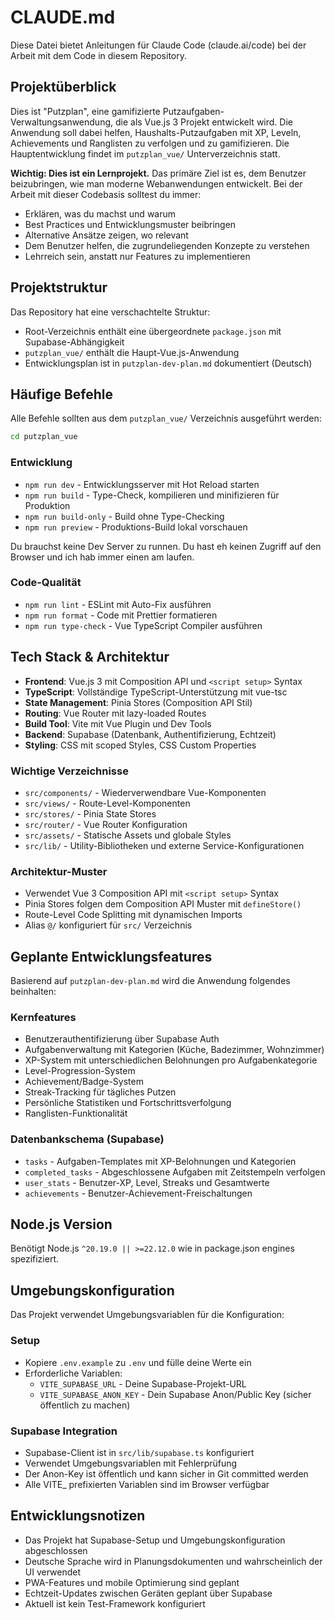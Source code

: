 # CLAUDE.md

Diese Datei bietet Anleitungen für Claude Code (claude.ai/code) bei der Arbeit mit dem Code in diesem Repository.

## Projektüberblick

Dies ist "Putzplan", eine gamifizierte Putzaufgaben-Verwaltungsanwendung, die als Vue.js 3 Projekt entwickelt wird. Die Anwendung soll dabei helfen, Haushalts-Putzaufgaben mit XP, Leveln, Achievements und Ranglisten zu verfolgen und zu gamifizieren. Die Hauptentwicklung findet im `putzplan_vue/` Unterverzeichnis statt.

**Wichtig: Dies ist ein Lernprojekt.** Das primäre Ziel ist es, dem Benutzer beizubringen, wie man moderne Webanwendungen entwickelt. Bei der Arbeit mit dieser Codebasis solltest du immer:
- Erklären, was du machst und warum
- Best Practices und Entwicklungsmuster beibringen
- Alternative Ansätze zeigen, wo relevant
- Dem Benutzer helfen, die zugrundeliegenden Konzepte zu verstehen
- Lehrreich sein, anstatt nur Features zu implementieren

## Projektstruktur

Das Repository hat eine verschachtelte Struktur:
- Root-Verzeichnis enthält eine übergeordnete `package.json` mit Supabase-Abhängigkeit
- `putzplan_vue/` enthält die Haupt-Vue.js-Anwendung
- Entwicklungsplan ist in `putzplan-dev-plan.md` dokumentiert (Deutsch)

## Häufige Befehle

Alle Befehle sollten aus dem `putzplan_vue/` Verzeichnis ausgeführt werden:

```bash
cd putzplan_vue
```

### Entwicklung
- `npm run dev` - Entwicklungsserver mit Hot Reload starten
- `npm run build` - Type-Check, kompilieren und minifizieren für Produktion  
- `npm run build-only` - Build ohne Type-Checking
- `npm run preview` - Produktions-Build lokal vorschauen

Du brauchst keine Dev Server zu runnen. Du hast eh keinen Zugriff auf den Browser und ich hab immer einen am laufen. 

### Code-Qualität
- `npm run lint` - ESLint mit Auto-Fix ausführen
- `npm run format` - Code mit Prettier formatieren
- `npm run type-check` - Vue TypeScript Compiler ausführen

## Tech Stack & Architektur

- **Frontend**: Vue.js 3 mit Composition API und `<script setup>` Syntax
- **TypeScript**: Vollständige TypeScript-Unterstützung mit vue-tsc
- **State Management**: Pinia Stores (Composition API Stil)
- **Routing**: Vue Router mit lazy-loaded Routes
- **Build Tool**: Vite mit Vue Plugin und Dev Tools
- **Backend**: Supabase (Datenbank, Authentifizierung, Echtzeit)
- **Styling**: CSS mit scoped Styles, CSS Custom Properties

### Wichtige Verzeichnisse
- `src/components/` - Wiederverwendbare Vue-Komponenten
- `src/views/` - Route-Level-Komponenten  
- `src/stores/` - Pinia State Stores
- `src/router/` - Vue Router Konfiguration
- `src/assets/` - Statische Assets und globale Styles
- `src/lib/` - Utility-Bibliotheken und externe Service-Konfigurationen

### Architektur-Muster
- Verwendet Vue 3 Composition API mit `<script setup>` Syntax
- Pinia Stores folgen dem Composition API Muster mit `defineStore()`
- Route-Level Code Splitting mit dynamischen Imports
- Alias `@/` konfiguriert für `src/` Verzeichnis

## Geplante Entwicklungsfeatures

Basierend auf `putzplan-dev-plan.md` wird die Anwendung folgendes beinhalten:

### Kernfeatures
- Benutzerauthentifizierung über Supabase Auth
- Aufgabenverwaltung mit Kategorien (Küche, Badezimmer, Wohnzimmer)
- XP-System mit unterschiedlichen Belohnungen pro Aufgabenkategorie
- Level-Progression-System
- Achievement/Badge-System
- Streak-Tracking für tägliches Putzen
- Persönliche Statistiken und Fortschrittsverfolgung
- Ranglisten-Funktionalität

### Datenbankschema (Supabase)
- `tasks` - Aufgaben-Templates mit XP-Belohnungen und Kategorien
- `completed_tasks` - Abgeschlossene Aufgaben mit Zeitstempeln verfolgen
- `user_stats` - Benutzer-XP, Level, Streaks und Gesamtwerte
- `achievements` - Benutzer-Achievement-Freischaltungen

## Node.js Version

Benötigt Node.js `^20.19.0 || >=22.12.0` wie in package.json engines spezifiziert.

## Umgebungskonfiguration

Das Projekt verwendet Umgebungsvariablen für die Konfiguration:

### Setup
- Kopiere `.env.example` zu `.env` und fülle deine Werte ein
- Erforderliche Variablen:
  - `VITE_SUPABASE_URL` - Deine Supabase-Projekt-URL
  - `VITE_SUPABASE_ANON_KEY` - Dein Supabase Anon/Public Key (sicher öffentlich zu machen)

### Supabase Integration
- Supabase-Client ist in `src/lib/supabase.ts` konfiguriert
- Verwendet Umgebungsvariablen mit Fehlerprüfung
- Der Anon-Key ist öffentlich und kann sicher in Git committed werden
- Alle VITE_ prefixierten Variablen sind im Browser verfügbar

## Entwicklungsnotizen

- Das Projekt hat Supabase-Setup und Umgebungskonfiguration abgeschlossen
- Deutsche Sprache wird in Planungsdokumenten und wahrscheinlich der UI verwendet
- PWA-Features und mobile Optimierung sind geplant
- Echtzeit-Updates zwischen Geräten geplant über Supabase
- Aktuell ist kein Test-Framework konfiguriert